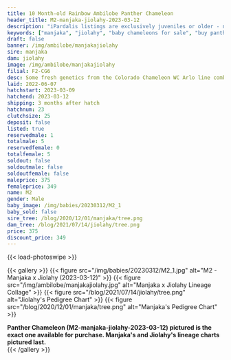 ```yaml
---
title: 10 Month-old Rainbow Ambilobe Panther Chameleon
header_title: M2-manjaka-jiolahy-2023-03-12
description: "iPardalis listings are exclusively juveniles or older - no hatchlings or eggs - we do not sell juveniles under 12 grams of weight regardless of their age. Every iPardalis Panther Chameleon has a life-long guarantee. Whatever issue you encounter, even years later, we want to be part of the solution. Keep in touch, and we will ensure that you have a positive experience."
keywords: ["manjaka", "jiolahy", "baby chameleons for sale", "buy panther chameleon", "panther for sale", "panther chameleon price", "ambilobe panther chameleon"]
draft: false
banner: /img/ambilobe/manjakajiolahy
sire: manjaka
dam: jiolahy
image: /img/ambilobe/manjakajiolahy
filial: F2-CG6
desc: Some fresh genetics from the Colorado Chameleon WC Arlo line combined with a female from WC The Don. A great F1 x F1 combination unrelated to anything we have!
laid: 2022-06-07
hatchstart: 2023-03-09
hatchend: 2023-03-12
shipping: 3 months after hatch
hatchnum: 23
clutchsize: 25
deposit: false
listed: true
reservedmale: 1
totalmale: 5
reservedfemale: 0
totalfemale: 5
soldout: false
soldoutmale: false
soldoutfemale: false
maleprice: 375
femaleprice: 349
name: M2
gender: Male
baby_image: /img/babies/20230312/M2_1
baby_sold: false
sire_tree: /blog/2020/12/01/manjaka/tree.png
dam_tree: /blog/2021/07/14/jiolahy/tree.png
price: 375
discount_price: 349
---
```


{{< load-photoswipe >}}

{{< gallery >}}
  {{< figure src="/img/babies/20230312/M2_1.jpg" alt="M2 - Manjaka x Jiolahy (2023-03-12)" >}}
  {{< figure src="/img/ambilobe/manjakajiolahy.jpg" alt="Manjaka x Jiolahy Lineage Collage" >}}
  {{< figure src="/blog/2021/07/14/jiolahy/tree.png" alt="Jiolahy's Pedigree Chart" >}}
  {{< figure src="/blog/2020/12/01/manjaka/tree.png" alt="Manjaka's Pedigree Chart" >}}
  <figcaption><strong>Panther Chameleon (M2-manjaka-jiolahy-2023-03-12) pictured is the exact one available for purchase. Manjaka's  and Jiolahy's lineage charts pictured last.</strong></figcaption>
{{< /gallery >}}
